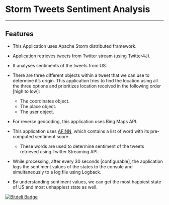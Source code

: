 # Storm Tweets Sentiment Analysis
----------

## Features
* This Application uses  Apache Storm distributed framework.
* Application retrieves tweets from Twitter stream (using [Twitter4J](http://twitter4j.org)).<br>
* It analyses sentiments of the tweets from US.
* There are three different objects within a tweet that we can use to determine it’s origin. This application tries to find the location using all the three options and prioritizes location received in the following order [high to low]:
	* The coordinates object.
	* The place object.
	* The user object.
* For reverse geocoding, this application uses Bing Maps API.

* This application uses [AFINN](http://www2.imm.dtu.dk/pubdb/views/publication_details.php?id=6010), which contains a list of word with its pre-computed sentiment score.
	+ These words are used to determine sentiment of the tweets retrieved using Twitter Streaming API.
* While processing, after every 30 seconds [configurable], the application logs the sentiment values of the states to the console and simultaneously to a log file using Logback.<br>
* By understanding sentiment values, we can get the most happiest state of US and most unhappiest state as well.



[![Bitdeli Badge](https://d2weczhvl823v0.cloudfront.net/vimoxshah/stormu.s.tweetssentimentanalysis/trend.png)](https://bitdeli.com/free "Bitdeli Badge")

